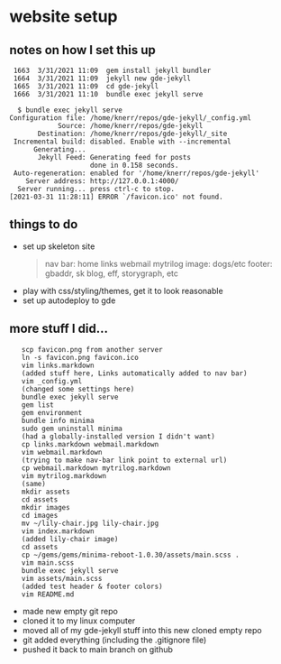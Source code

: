 
# website setup

## notes on how I set this up

```
 1663  3/31/2021 11:09  gem install jekyll bundler
 1664  3/31/2021 11:09  jekyll new gde-jekyll
 1665  3/31/2021 11:09  cd gde-jekyll
 1666  3/31/2021 11:10  bundle exec jekyll serve
```


```
  $ bundle exec jekyll serve
Configuration file: /home/knerr/repos/gde-jekyll/_config.yml
            Source: /home/knerr/repos/gde-jekyll
       Destination: /home/knerr/repos/gde-jekyll/_site
 Incremental build: disabled. Enable with --incremental
      Generating...
       Jekyll Feed: Generating feed for posts
                    done in 0.158 seconds.
 Auto-regeneration: enabled for '/home/knerr/repos/gde-jekyll'
    Server address: http://127.0.0.1:4000/
  Server running... press ctrl-c to stop.
[2021-03-31 11:28:11] ERROR `/favicon.ico' not found.
```

## things to do

 - set up skeleton site
     > nav bar: home links webmail mytrilog
     > image: dogs/etc
     > footer: gbaddr, sk blog, eff, storygraph, etc
 - play with css/styling/themes, get it to look reasonable
 - set up autodeploy to gde

## more stuff I did...

```
   scp favicon.png from another server
   ln -s favicon.png favicon.ico
   vim links.markdown
   (added stuff here, Links automatically added to nav bar)
   vim _config.yml
   (changed some settings here)
   bundle exec jekyll serve
   gem list
   gem environment
   bundle info minima
   sudo gem uninstall minima
   (had a globally-installed version I didn't want)
   cp links.markdown webmail.markdown
   vim webmail.markdown
   (trying to make nav-bar link point to external url)
   cp webmail.markdown mytrilog.markdown
   vim mytrilog.markdown
   (same)
   mkdir assets
   cd assets
   mkdir images
   cd images
   mv ~/lily-chair.jpg lily-chair.jpg
   vim index.markdown
   (added lily-chair image)
   cd assets
   cp ~/gems/gems/minima-reboot-1.0.30/assets/main.scss .
   vim main.scss
   bundle exec jekyll serve
   vim assets/main.scss
   (added test header & footer colors)
   vim README.md
```

- made new empty git repo
- cloned it to my linux computer
- moved all of my gde-jekyll stuff into this new cloned empty repo
- git added everything (including the .gitignore file)
- pushed it back to main branch on github

